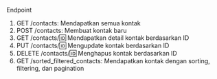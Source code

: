 Endpoint
1. GET /contacts: Mendapatkan semua kontak
2. POST /contacts: Membuat kontak baru
3. GET /contacts/:id: Mendapatkan detail kontak berdasarkan ID
4. PUT /contacts/:id: Mengupdate kontak berdasarkan ID
5. DELETE /contacts/:id: Menghapus kontak berdasarkan ID
6. GET /sorted_filtered_contacts: Mendapatkan kontak dengan sorting, filtering, dan pagination
